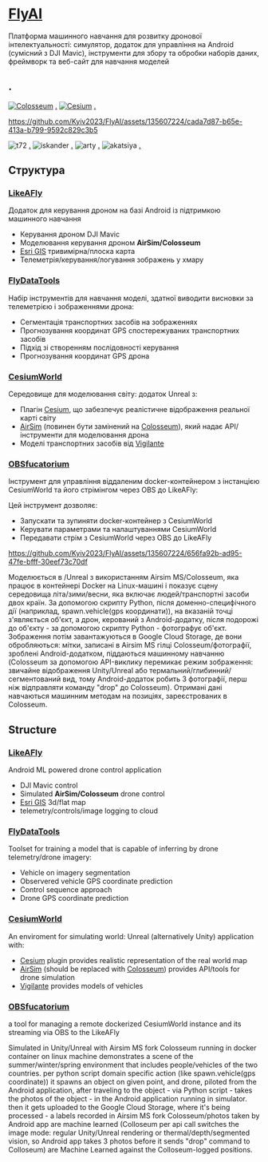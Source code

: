 # [FlyAI](https://github.com/Kyiv2023/FlyAI) 

Платформа машинного навчання для розвитку дронової інтелектуальності: симулятор, додаток для управління на Android (сумісний з DJI Mavic), інструменти для збору та обробки наборів даних, фреймворк та веб-сайт для навчання моделей

## .



[![Colosseum](http://img.youtube.com/vi/-WfTr1-OBGQ/0.jpg)](http://www.youtube.com/watch?v=-WfTr1-OBGQ "Colosseum") [.](https://microsoft.github.io/AirSim/)
[![Cesium](http://img.youtube.com/vi/TbHCvAo-aGg/0.jpg)](http://www.youtube.com/watch?v=TbHCvAo-aGg "Cesium") [.](https://cesium.com/platform/cesium-for-unreal/)

https://github.com/Kyiv2023/FlyAI/assets/135607224/cada7d87-b65e-413a-b799-9592c829c3b5

![t72](https://cdn1.epicgames.com/ue/product/Screenshot/T72bGalleryA011920x1080-1920x1080-3e39ea4ebfe655e334b482fbb0bd173b.png?resize=1&w=400) [.](https://www.unrealengine.com/marketplace/en-US/product/tank-t72b-east)
![iskander](https://cdn1.epicgames.com/ue/product/Screenshot/SRMBISKANDERGalleryA011920x1080-1920x1080-105f4aecb7ee1f1203a9f822403fdb1c.png?resize=1&w=400) [.](https://www.unrealengine.com/marketplace/en-US/product/srmb-iskander-east)
![arty](https://cdn1.epicgames.com/ue/product/Screenshot/D30A01Gallery1920x1080-1920x1080-4b7f91881a6b86bc71fb95408f80285f.png?resize=1&w=400) [.](https://www.unrealengine.com/marketplace/en-US/product/artillery-d-30-122mm-east)
![akatsiya](https://cdn1.epicgames.com/ue/product/Screenshot/AkatsiyaGallery01a1920x1080-1920x1080-7afc49b356f9a598eb8fb658b5316dfb.png?resize=1&w=400)  [.](https://www.unrealengine.com/marketplace/en-US/product/m-1973-152-mm-gun-akatsiya-spa-russia)


## Структура

### [LikeAFly](https://github.com/Kyiv2023/FlyAI/tree/main/LikeAFly)

Додаток для керування дроном на базі Android із підтримкою машинного навчання

 - Керування дроном DJI Mavic
 - Моделювання керування дроном **AirSim/Colosseum**
 - [Esri GIS](https://www.esri.com/) тривимірна/плоска карта
 - Телеметрія/керування/логування зображень у хмару

### [FlyDataTools](https://github.com/Kyiv2023/FlyAI/tree/main/FlyDataTools)

Набір інструментів для навчання моделі, здатної виводити висновки за телеметрією і зображеннями дрона:

 - Сегментація транспортних засобів на зображеннях
 - Прогнозування координат GPS спостережуваних транспортних засобів
 - Підхід зі створенням послідовності керування
 - Прогнозування координат GPS дрона


### [CesiumWorld](https://github.com/Kyiv2023/FlyAI/tree/main/CesiumWorld)

Середовище для моделювання світу: додаток Unreal з:
  - Плагін [Cesium](https://cesium.com/), що забезпечує реалістичне відображення реальної карті світу
  - [AirSim](https://microsoft.github.io/AirSim/) (повинен бути замінений на [Colosseum](https://github.com/CodexLabsLLC/Colosseum)), який надає API/інструменти для моделювання дрона
  - Моделі транспортних засобів від [Vigilante](https://www.unrealengine.com/marketplace/en-US/profile/Vigilante)

### [OBSfucatorium](https://github.com/Kyiv2023/FlyAI/tree/main/OBSfucatorium)

Інструмент для управління віддаленим docker-контейнером з інстанцією CesiumWorld та його стрімінгом через OBS до LikeAFly:

Цей інструмент дозволяє:

- Запускати та зупиняти docker-контейнер з CesiumWorld
- Керувати параметрами та налаштуваннями CesiumWorld
- Передавати стрім з CesiumWorld через OBS до LikeAFly



https://github.com/Kyiv2023/FlyAI/assets/135607224/656fa92b-ad95-47fe-bfff-30eef73c70df

Моделюється в /Unreal з використанням Airsim MS/Colosseum, яка працює в контейнері Docker на Linux-машині і показує сцену середовища літа/зими/весни, яка включає людей/транспортні засоби двох країн. За допомогою скрипту Python, після доменно-специфічного дії (наприклад, spawn.vehicle(gps координати)), на вказаній точці з'являється об'єкт, а дрон, керований з Android-додатку, після подорожі до об'єкту - за допомогою скрипту Python - фотографує об'єкт. Зображення потім завантажуються в Google Cloud Storage, де вони обробляються: мітки, записані в Airsim MS гілці Colosseum/фотографії, зроблені Android-додатком, піддаються машинному навчанню (Colosseum за допомогою API-виклику перемикає режим зображення: звичайне відображення Unity/Unreal або термальний/глибинний/сегментований вид, тому Android-додаток робить 3 фотографії, перш ніж відправляти команду "drop" до Colosseum). Отримані дані навчаються машинним методам на позиціях, зареєстрованих в Colosseum.






## Structure

### [LikeAFly](https://github.com/Kyiv2023/FlyAI/tree/main/LikeAFly)

Android ML powered drone control application

 - DJI Mavic control
 - Simulated **AirSim/Colosseum** drone control
 - [Esri GIS](https://www.esri.com/) 3d/flat map
 - telemetry/controls/image logging to cloud

### [FlyDataTools](https://github.com/Kyiv2023/FlyAI/tree/main/FlyDataTools)

Toolset for training a model that is capable of inferring by drone telemetry/drone imagery:

 - Vehicle on imagery segmentation
 - Observered vehicle GPS coordinate prediction
 - Control sequence approach
 - Drone GPS coordinate prediction


### [CesiumWorld](https://github.com/Kyiv2023/FlyAI/tree/main/CesiumWorld)

An enviroment for simulating world: Unreal (alternatively Unity) application with:
  - [Cesium](https://cesium.com/) plugin provides realistic representation of the real world map
  - [AirSim](https://microsoft.github.io/AirSim/) (should be replaced with [Colosseum](https://github.com/CodexLabsLLC/Colosseum)) provides API/tools for drone simulation
  - [Vigilante](https://www.unrealengine.com/marketplace/en-US/profile/Vigilante) provides models of vehicles

### [OBSfucatorium](https://github.com/Kyiv2023/FlyAI/tree/main/OBSfucatorium)

a tool for managing a remote dockerized CesiumWorld instance and its streaming via OBS to the LikeAFly


Simulated in Unity/Unreal with Airsim MS fork Colosseum running in docker container on linux machine demonstrates a scene of the summer/winter/spring environment that includes people/vehicles of the two countries. per python script domain specific action (like spawn.vehicle(gps coordinate)) it spawns an object on given point, and drone, piloted from the Android application, after traveling to the object - via Python script - takes the photos of the object - in the Android application running in simulator. then it gets uploaded to the Google Cloud Storage, where it's being processed - a labels recorded in Airsim MS fork Colosseum/photos taken by Android app are machine learned (Colloseum per api call switches the image mode: regular Unity/Unreal rendering or thermal/depth/segmented vision, so Android app takes 3 photos before it sends "drop" command to Colloseum) are Machine Learned against the Colloseum-logged positions.
